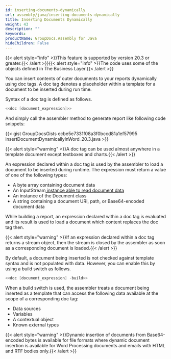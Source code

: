 ```yaml
---
id: inserting-documents-dynamically
url: assembly/java/inserting-documents-dynamically
title: Inserting Documents Dynamically
weight: 43
description: ""
keywords: 
productName: GroupDocs.Assembly for Java
hideChildren: False
---
```

{{< alert style="info" >}}This feature is supported by version 20.3 or greater.{{< /alert >}}{{< alert style="info" >}}The code uses some of the objects defined in The Business Layer.{{< /alert >}}

You can insert contents of outer documents to your reports dynamically using doc tags. A doc tag denotes a placeholder within a template for a document to be inserted during run time.

Syntax of a doc tag is defined as follows.

```java
<<doc [document_expression]>>
```

And simply call the assembler method to generate report like following code snippets:

{{< gist GroupDocsGists ecbe5e7331f08a3f0bccd81a1ef57995 insertDocumentDynamicallyInWord_20.3.java >}}



{{< alert style="warning" >}}A doc tag can be used almost anywhere in a template document except textboxes and charts.{{< /alert >}}

An expression declared within a doc tag is used by the assembler to load a document to be inserted during runtime. The expression must return a value of one of the following types:

*   A byte array containing document data
*   An InputStream[ instance able to read document data](http://msdn.microsoft.com/en-us/library/system.io.stream(v=vs.110).aspx)
*   An instance of the Document class
*   A string containing a document URI, path, or Base64-encoded document data

While building a report, an expression declared within a doc tag is evaluated and its result is used to load a document which content replaces the doc tag then.

{{< alert style="warning" >}}If an expression declared within a doc tag returns a stream object, then the stream is closed by the assembler as soon as a corresponding document is loaded.{{< /alert >}}

By default, a document being inserted is not checked against template syntax and is not populated with data. However, you can enable this by using a build switch as follows.

```java
<<doc [document_expression] -build>>
```

When a build switch is used, the assembler treats a document being inserted as a template that can access the following data available at the scope of a corresponding doc tag:

*   Data sources
*   Variables
*   A contextual object 
*   Known external types 

{{< alert style="warning" >}}Dynamic insertion of documents from Base64-encoded bytes is available for file formats where dynamic document insertion is available for Word Processing documents and emails with HTML and RTF bodies only.{{< /alert >}}
